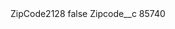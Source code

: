 <?xml version="1.0" encoding="UTF-8"?>
<CustomMetadata xmlns="http://soap.sforce.com/2006/04/metadata" xmlns:xsi="http://www.w3.org/2001/XMLSchema-instance" xmlns:xsd="http://www.w3.org/2001/XMLSchema">
    <label>ZipCode2128</label>
    <protected>false</protected>
    <values>
        <field>Zipcode__c</field>
        <value xsi:type="xsd:string">85740</value>
    </values>
</CustomMetadata>

